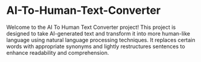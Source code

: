 # AI-To-Human-Text-Converter
Welcome to the AI To Human Text Converter project! This project is designed to take AI-generated text and transform it into more human-like language using natural language processing techniques. It replaces certain words with appropriate synonyms and lightly restructures sentences to enhance readability and comprehension.
